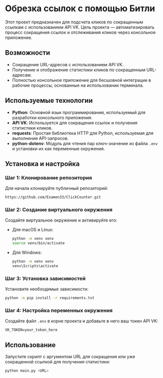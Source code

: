 # Обрезка ссылок с помощью Битли

Этот проект предназначен для подсчета кликов по сокращенным ссылкам с использованием API VK. Цель проекта — автоматизировать процесс сокращения ссылок и отслеживания кликов через консольное приложение.


## Возможности

- Сокращение URL-адресов с использованием API VK.
- Получение и отображение статистики кликов по сокращенным URL-адресам.
- Полностью консольное приложение для бесшовной интеграции в рабочие процессы, основанные на использовании терминала.

## Используемые технологии

- **Python**: Основной язык программирования, используемый для разработки консольного приложения.
- **API VK**: Используется для сокращения ссылок и получения статистики кликов.
- **requests**: Простая библиотека HTTP для Python, используемая для выполнения API-запросов.
- **python-dotenv**: Модуль для чтения пар ключ-значение из файла `.env` и установки их как переменные окружения.

## Установка и настройка

### Шаг 1: Клонирование репозитория

Для начала клонируйте публичный репозиторий:

```sh
https://github.com/Examen33/ClickCounter.git
```

### Шаг 2: Создание виртуального окружения

Создайте виртуальное окружение и активируйте его:

- Для macOS и Linux:
    ```sh
    python -m venv venv
    source venv/bin/activate
    ```
- Для Windows:
    ```sh
    python -m venv venv
    venv\Scripts\activate
    ```

### Шаг 3: Установка зависимостей

Установите необходимые зависимости:

```sh
python -m pip install -r requirements.txt
```

### Шаг 4: Настройка переменных окружения

Создайте файл `.env` в корне проекта и добавьте в него ваш токен API VK:

```env
VK_TOKEN=your_token_here
```

## Использование

Запустите скрипт с аргументом URL для сокращения или уже сокращенной ссылкой для получения статистики:

```sh
python main.py <URL> 
```
